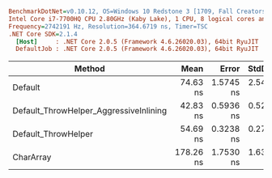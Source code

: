 ``` ini

BenchmarkDotNet=v0.10.12, OS=Windows 10 Redstone 3 [1709, Fall Creators Update] (10.0.16299.125)
Intel Core i7-7700HQ CPU 2.80GHz (Kaby Lake), 1 CPU, 8 logical cores and 4 physical cores
Frequency=2742191 Hz, Resolution=364.6719 ns, Timer=TSC
.NET Core SDK=2.1.4
  [Host]     : .NET Core 2.0.5 (Framework 4.6.26020.03), 64bit RyuJIT
  DefaultJob : .NET Core 2.0.5 (Framework 4.6.26020.03), 64bit RyuJIT


```
|                                 Method |      Mean |     Error |    StdDev | Scaled | ScaledSD |
|--------------------------------------- |----------:|----------:|----------:|-------:|---------:|
|                                Default |  74.63 ns | 1.5745 ns | 2.5426 ns |   1.00 |     0.00 |
| Default_ThrowHelper_AggressiveInlining |  42.83 ns | 0.5936 ns | 0.5262 ns |   0.57 |     0.02 |
|                    Default_ThrowHelper |  54.69 ns | 0.3238 ns | 0.2704 ns |   0.73 |     0.02 |
|                              CharArray | 178.26 ns | 1.7530 ns | 1.6397 ns |   2.39 |     0.08 |
